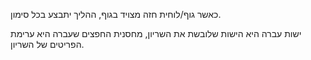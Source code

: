 כאשר גוף/לוחית חזה מצויד בגוף, ההליך יתבצע בכל סימון.

ישות עברה היא הישות שלובשת את השריון, מחסנית החפצים שעברה היא ערימת הפריטים של השריון.